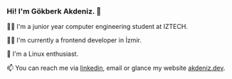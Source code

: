 ### Hi! I'm Gökberk Akdeniz. 👋

👨‍🎓 I'm a junior year computer engineering student at IZTECH.

🧑‍💻 I'm currently a frontend developer in İzmir.

🐧 I'm a Linux enthusiast.

📫 You can reach me via [linkedin](https://www.linkedin.com/in/gokberkakdeniz/), email or glance my website [akdeniz.dev](https://akdeniz.dev/).

<!--
<p>
  <img src="https://github-readme-stats.vercel.app/api?username=gokberkakdeniz&show_icons=true&theme=ayu-mirage&count_private=true&include_all_commits=true&hide=contribs&custom_title=GitHub%20Stats&disable_animations=true" alt="github stats" height="165" />
  <img src="https://github-readme-stats.vercel.app/api/top-langs/?username=gokberkakdeniz&layout=compact&show_icons=true&theme=ayu-mirage&count_private=true" alt="top languages" />
</p>
-->

<!--
**gokberkakdeniz/gokberkakdeniz** is a ✨ _special_ ✨ repository because its `README.md` (this file) appears on your GitHub profile.
Here are some ideas to get you started:
- 🔭 I’m currently working on ...
- 🌱 I’m currently learning ...
- 👯 I’m looking to collaborate on ...
- 🤔 I’m looking for help with ...
- 💬 Ask me about ...
- 📫 How to reach me: ...
- 😄 Pronouns: ...
- ⚡ Fun fact: ...
-->
